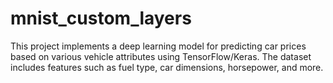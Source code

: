 # mnist_custom_layers
This project implements a deep learning model for predicting car prices based on various vehicle attributes using TensorFlow/Keras. The dataset includes features such as fuel type, car dimensions, horsepower, and more. 

